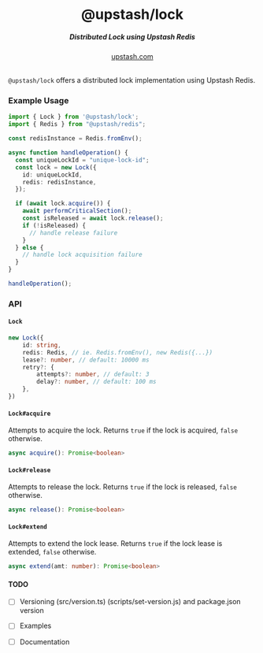 <div align="center">
  <h1 align="center">@upstash/lock</h1>
  <h5>Distributed Lock using Upstash Redis</h5>
</div>

<div align="center">
  <a href="https://upstash.com?ref=@upstash/lock">upstash.com</a>
</div>
<br/>

`@upstash/lock` offers a distributed lock implementation using Upstash Redis.

### Example Usage

```typescript
import { Lock } from '@upstash/lock';
import { Redis } from "@upstash/redis";

const redisInstance = Redis.fromEnv();

async function handleOperation() {
  const uniqueLockId = "unique-lock-id";
  const lock = new Lock({
    id: uniqueLockId,
    redis: redisInstance,
  });

  if (await lock.acquire()) {
    await performCriticalSection();
    const isReleased = await lock.release();
    if (!isReleased) {
      // handle release failure
    }
  } else {
    // handle lock acquisition failure
  }
}

handleOperation();
```

### API

#### `Lock`

```typescript
new Lock({
	id: string,
	redis: Redis, // ie. Redis.fromEnv(), new Redis({...})
	lease?: number, // default: 10000 ms
	retry?: {
		attempts?: number, // default: 3
		delay?: number, // default: 100 ms
	},
})
```

#### `Lock#acquire`
Attempts to acquire the lock. Returns `true` if the lock is acquired, `false` otherwise.

```typescript
async acquire(): Promise<boolean>
```

#### `Lock#release`
Attempts to release the lock. Returns `true` if the lock is released, `false` otherwise.

```typescript
async release(): Promise<boolean>
```

#### `Lock#extend`
Attempts to extend the lock lease. Returns `true` if the lock lease is extended, `false` otherwise.

```typescript
async extend(amt: number): Promise<boolean>
```

#### TODO

- [ ] Versioning (src/version.ts) (scripts/set-version.js) and package.json version
- [ ] Examples
- [ ] Documentation

